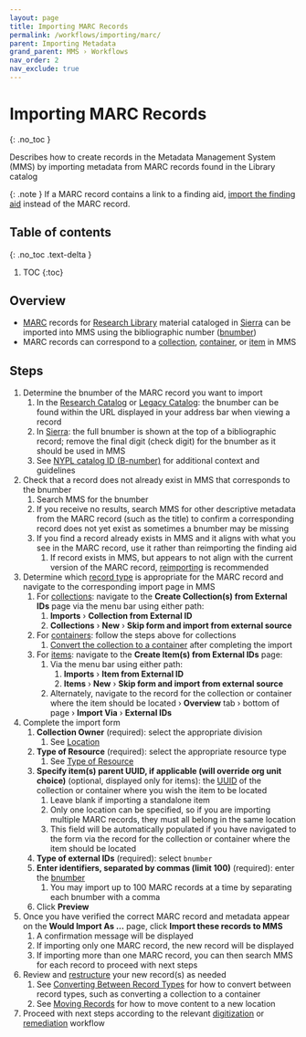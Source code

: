 ```yaml
---
layout: page
title: Importing MARC Records
permalink: /workflows/importing/marc/
parent: Importing Metadata
grand_parent: MMS › Workflows
nav_order: 2
nav_exclude: true
---
```


# Importing MARC Records
{: .no_toc }

Describes how to create records in the Metadata Management System (MMS) by importing metadata from MARC records found in the Library catalog

{: .note }
If a MARC record contains a link to a finding aid, [import the finding aid](/metadata-documentation/workflows/importing/finding-aids) instead of the MARC record.

## Table of contents
{: .no_toc .text-delta }

1. TOC
{:toc}

## Overview

- [MARC](/metadata-documentation/resources/glossary/#machine-readable-cataloging) records for [Research Library](/metadata-documentation/resources/glossary/#research-libraries) material cataloged in [Sierra](/metadata-documentation/resources/glossary/#sierra) can be imported into MMS using the bibliographic number ([bnumber](/metadata-documentation/resources/glossary/#bnumber))
- MARC records can correspond to a [collection](/metadata-documentation/metadata/record-type/#collections), [container](/metadata-documentation/metadata/record-type/#containers), or [item](/metadata-documentation/metadata/record-type/#items) in MMS

## Steps

1. Determine the bnumber of the MARC record you want to import
   1. In the [Research Catalog](/metadata-documentation/resources/glossary/#research-catalog) or [Legacy Catalog](/metadata-documentation/resources/glossary/#legacy-catalog): the bnumber can be found within the URL displayed in your address bar when viewing a record
   1. In [Sierra](/metadata-documentation/resources/glossary/#sierra): the full bnumber is shown at the top of a bibliographic record; remove the final digit (check digit) for the bnumber as it should be used in MMS
   1. See [NYPL catalog ID (B-number)](/metadata-documentation/metadata/element/identifier/bnumber/) for additional context and guidelines
1. Check that a record does not already exist in MMS that corresponds to the bnumber
   1. Search MMS for the bnumber
   1. If you receive no results, search MMS for other descriptive metadata from the MARC record (such as the title) to confirm a corresponding record does not yet exist as sometimes a bnumber may be missing
   1. If you find a record already exists in MMS and it aligns with what you see in the MARC record, use it rather than reimporting the finding aid
      1. If record exists in MMS, but appears to not align with the current version of the MARC record, [reimporting](/metadata-documentation/workflows/remediation/reimporting/) is recommended
1. Determine which [record type](/metadata-documentation/metadata/record-type/) is appropriate for the MARC record and navigate to the corresponding import page in MMS
   1. For [collections](/metadata-documentation/metadata/record-type/#collections): navigate to the **Create Collection(s) from External IDs** page via the menu bar using either path:
      1. **Imports** › **Collection from External ID**
      1. **Collections** › **New** › **Skip form and import from external source**
   1. For [containers](/metadata-documentation/metadata/record-type/#containers): follow the steps above for collections
      1. [Convert the collection to a container](/metadata-documentation/workflows/remediation/restructuring/#converting-collections) after completing the import
   1. For [items](/metadata-documentation/metadata/record-type/#items): navigate to the **Create Item(s) from External IDs** page:
      1. Via the menu bar using either path:
         1. **Imports** › **Item from External ID**
         1. **Items** › **New** › **Skip form and import from external source**
      1. Alternately, navigate to the record for the collection or container where the item should be located › **Overview** tab › bottom of page › **Import Via** › **External IDs**
1. Complete the import form
   1. **Collection Owner** (required): select the appropriate division
      1. See [Location](/metadata-documentation/metadata/element/location/#nypl-divisioncollection)
   1. **Type of Resource** (required): select the appropriate resource type
      1. See [Type of Resource](/metadata-documentation/metadata/element/type-of-resource/)
   1. **Specify item(s) parent UUID, if applicable (will override org unit choice)** (optional, displayed only for items): the [UUID](/metadata-documentation/resources/glossary/#universally-unique-identifier) of the collection or container where you wish the item to be located
      1. Leave blank if importing a standalone item
      1. Only one location can be specified, so if you are importing multiple MARC records, they must all belong in the same location
      1. This field will be automatically populated if you have navigated to the form via the record for the collection or container where the item should be located
   1. **Type of external IDs** (required): select `bnumber`
   1. **Enter identifiers, separated by commas (limit 100)** (required): enter the [bnumber](/metadata-documentation/metadata/element/identifier/bnumber/)
      1. You may import up to 100 MARC records at a time by separating each bnumber with a comma
   1. Click **Preview**
1. Once you have verified the correct MARC record and metadata appear on the **Would Import As …** page, click **Import these records to MMS**
   1. A confirmation message will be displayed
   1. If importing only one MARC record, the new record will be displayed
   1. If importing more than one MARC record, you can then search MMS for each record to proceed with next steps
1. Review and [restructure](/metadata-documentation/workflows/remediation/restructuring/) your new record(s) as needed
   1. See [Converting Between Record Types](/metadata-documentation/workflows/remediation/restructuring/#converting-between-record-types) for how to convert between record types, such as converting a collection to a container
   1. See [Moving Records](/metadata-documentation/workflows/remediation/restructuring/#moving-records) for how to move content to a new location
1. Proceed with next steps according to the relevant [digitization](/metadata-documentation/workflows/digitization/) or [remediation](/metadata-documentation/workflows/remediation/) workflow